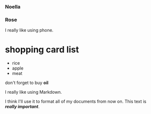 ### Noella 
### Rose
I really like using phone.
# shopping card list 

- rice
- apple
- meat

don't forget to buy **oil**

I really like using Markdown.   

I think I'll use it to format all of my documents from now on.
This text is ***really important***.
